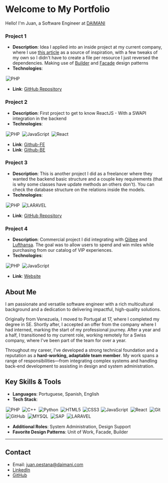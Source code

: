 # Welcome to My Portfolio
Hello! I'm Juan, a Software Engineer at [DAIMANI](https://www.daimani.com/global/en)

### Project 1
- **Description**: Idea I applied into an inside project at my current company, where I use [this article](https://laravel-news.com/working-with-third-party-services-in-laravel) as a source of inspiration, with a few tweaks of my own so I didn't have to create a file per resource I just reversed the dependencies. Making use of [Builder](https://refactoring.guru/design-patterns/builder) and [Facade](https://refactoring.guru/design-patterns/facade) design patterns
- **Technologies**: 
<img alt="PHP" src="https://shields.io/badge/-PHP-3776AB?style=flat&logo=php" style="margin:2px;"/>

- **Link**: [GitHub Repository](#)

### Project 2
- **Description**: First project to get to know ReactJS - With a SWAPI integration in the backend
- **Technologies**:
<img alt="PHP" src="https://shields.io/badge/-PHP-3776AB?style=flat&logo=php" style="margin:2px;"/>
<img alt="JavaScript" src="https://img.shields.io/badge/javascript%20-%23323330.svg?&style=for-the-badge&logo=javascript&logoColor=%23F7DF1E" style="margin:2px;"/>
<img alt="React" src="https://img.shields.io/badge/react%20-%2320232a.svg?&style=for-the-badge&logo=react&logoColor=%2361DAFB" style="margin:2px;"/>

- **Link**: [Github-FE](https://github.com/Juan-DP/SWAPI-Integration-React-FE)
- **Link**: [Github-BE](https://github.com/Juan-DP/SWAPI-Laravel-Integration)

### Project 3
- **Description**: This is another project I did as a freelancer where they wanted the backend basic structure and a couple key requirements (that is why some classes have update methods an others don't). You can check the database structure on the relations inside the models.
- **Technologies**:
<img alt="PHP" src="https://shields.io/badge/-PHP-3776AB?style=flat&logo=php" style="margin:2px;"/>
<img alt="LARAVEL" src="https://img.shields.io/badge/Laravel-v10-FF2D20?style=for-the-badge&logo=laravel&logoColor=white" style="margin:2px;"/>

- **Link**: [GitHub Repository](https://github.com/Juan-DP/teamEffortAPI)

### Project 4
- **Description**: Commercial project I did integrating with [Qiibee](https://www.qiibee.com) and [Lufthansa](https://www.lufthansa.com/pt/en/homepage). The goal was to allow users to spend and win miles while purchasing from our catalog of VIP experiences.
- **Technologies**:
<img alt="PHP" src="https://shields.io/badge/-PHP-3776AB?style=flat&logo=php" style="margin:2px;"/>
<img alt="JavaScript" src="https://img.shields.io/badge/javascript%20-%23323330.svg?&style=for-the-badge&logo=javascript&logoColor=%23F7DF1E" style="margin:2px;"/>

- **Link**: [Website](https://milesandmore.daimani.com/)


## About Me

I am passionate and versatile software engineer with a rich multicultural background and a dedication to delivering impactful, high-quality solutions.

Originally from Venezuela, I moved to Portugal at 17, where I completed my degree in SE. Shortly after, I accepted an offer from the company where I had interned, marking the start of my professional journey. After a year and a half, I transitioned to my current role, working remotely for a Swiss company, where I've been part of the team for over a year.

Throughout my career, I’ve developed a strong technical foundation and a reputation as a **hard-working, adaptable team member**. My work spans a range of responsibilities—from integrating complex systems and handling back-end development to assisting in design and system administration.

## Key Skills & Tools
- **Languages**: Portuguese, Spanish, English
- **Tech Stack**:
<img alt="PHP" src="https://shields.io/badge/-PHP-3776AB?style=flat&logo=php" style="margin:2px;"/>
<img alt="C++" src="https://img.shields.io/badge/c++%20-%2300599C.svg?&style=for-the-badge&logo=c%2B%2B&ogoColor=white" style="margin:2px;"/>
<img alt="Python" src="https://img.shields.io/badge/python%20-%2314354C.svg?&style=for-the-badge&logo=python&logoColor=white" style="margin:2px;"/>
<img alt="HTML5" src="https://img.shields.io/static/v1?style=for-the-badge&message=HTML5&color=E34F26&logo=HTML5&logoColor=FFFFFF&label=" style="margin:2px;"/>
<img alt="CSS3" src="https://img.shields.io/badge/css3%20-%231572B6.svg?&style=for-the-badge&logo=css3&logoColor=white" />
<img alt="JavaScript" src="https://img.shields.io/badge/javascript%20-%23323330.svg?&style=for-the-badge&logo=javascript&logoColor=%23F7DF1E" style="margin:2px;"/>
<img alt="React" src="https://img.shields.io/badge/react%20-%2320232a.svg?&style=for-the-badge&logo=react&logoColor=%2361DAFB" style="margin:2px;"/>
<img alt="Git" src="https://img.shields.io/badge/git%20-%23F05033.svg?&style=for-the-badge&logo=git&logoColor=white" style="margin:2px;"/>
<img alt="GitHub" src="https://img.shields.io/badge/github%20-%23121011.svg?&style=for-the-badge&logo=github&logoColor=white" style="margin:2px;"/>
<img alt="MYSQL" src="https://img.shields.io/badge/MySQL-4479A1?style=for-the-badge&logo=mysql&logoColor=white" style="margin:2px;"/>
<img alt="SAP" src="https://img.shields.io/badge/-SAP-0FAAFF?style=flat&logo=sap&logoColor=white" style="margin:2px;"/>
<img alt="LARAVEL" src="https://img.shields.io/badge/Laravel-v10-FF2D20?style=for-the-badge&logo=laravel&logoColor=white" style="margin:2px;"/>


- **Additional Roles**: System Administration, Design Support
- **Favorite Design Patterns**: Unit of Work, Facade, Builder

---

## Contact
- Email: juan.pestana@daimani.com
- [LinkedIn](https://www.linkedin.com/in/juan-pestana-b5041822a?utm_source=share&utm_campaign=share_via&utm_content=profile&utm_medium=android_app )
- [GitHub](https://github.com/Juan-DP/)
